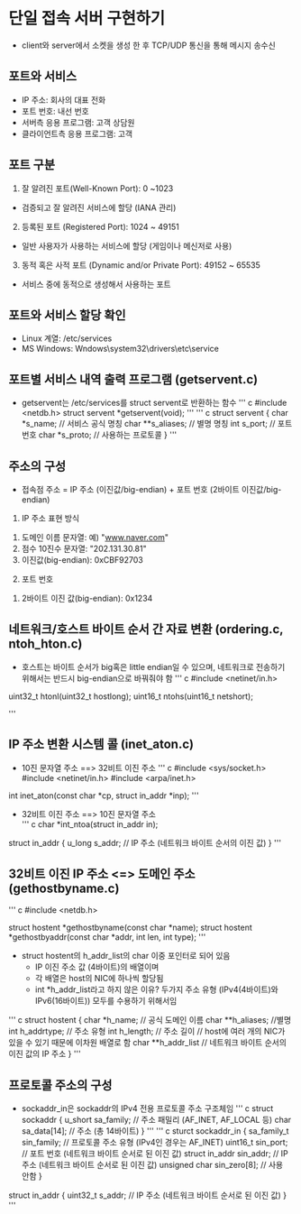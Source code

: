 # 단일 접속 서버 구현하기
* client와 server에서 소켓을 생성 한 후 TCP/UDP 통신을 통해 메시지 송수신

## 포트와 서비스 
* IP 주소: 회사의 대표 전화
* 포트 번호: 내선 번호
* 서버측 응용 프로그램: 고객 상담원
* 클라이언트측 응용 프로그램: 고객

## 포트 구분
1. 잘 알려진 포트(Well-Known Port): 0 ~1023
  - 검증되고 잘 알려진 서비스에 할당 (IANA 관리)
2. 등록된 포트 (Registered Port): 1024 ~ 49151 
  - 일반 사용자가 사용하는 서비스에 할당 (게임이나 메신저로 사용)
3. 동적 혹은 사적 포트 (Dynamic and/or Private Port): 49152 ~ 65535
  - 서비스 중에 동적으로 생성해서 사용하는 포트

## 포트와 서비스 할당 확인
* Linux 계열: /etc/services
* MS Windows: Wndows\system32\drivers\etc\service

## 포트별 서비스 내역 출력 프로그램 (getservent.c)
* getservent는 /etc/services를 struct servent로 반환하는 함수
''' c
#include <netdb.h>
struct servent *getservent(void);
'''
''' c
struct servent {
  char *s_name; // 서비스 공식 명칭
  char **s_aliases; // 별명 명칭
  int s_port;       // 포트 번호
  char *s_proto;    // 사용하는 프로토콜
}
'''

## 주소의 구성
* 접속점 주소 = IP 주소 (이진값/big-endian) + 포트 번호 (2바이트 이진값/big-endian)
1. IP 주소 표현 방식
  1) 도메인 이름 문자열: 예) "www.naver.com"
  2) 점수 10진수 문자열: "202.131.30.81"
  3) 이진값(big-endian): 0xCBF92703
2. 포트 번호
  1) 2바이트 이진 값(big-endian): 0x1234

## 네트워크/호스트 바이트 순서 간 자료 변환 (ordering.c, ntoh_hton.c)
* 호스트는 바이트 순서가 big혹은 little endian일 수 있으며, 네트워크로 전송하기 위해서는 반드시 big-endian으로 바꿔줘야 함
''' c
#include <netinet/in.h>

uint32_t htonl(uint32_t hostlong);
uint16_t ntohs(uint16_t netshort);

'''

## IP 주소 변환 시스템 콜 (inet_aton.c)
* 10진 문자열 주소 ==> 32비트 이진 주소
''' c
#include <sys/socket.h>
#include <netinet/in.h>
#include <arpa/inet.h>

int inet_aton(const char *cp, struct in_addr *inp);
'''

* 32비트 이진 주소 ==> 10진 문자열 주소  
''' c
char *int_ntoa(struct in_addr in);

struct in_addr {
  u_long s_addr;  // IP 주소 (네트워크 바이트 순서의 이진 값)
}
'''

## 32비트 이진 IP 주소 <=> 도메인 주소 (gethostbyname.c)
''' c
#include <netdb.h>

struct hostent *gethostbyname(const char *name);
struct hostent *gethostbyaddr(const char *addr, int len, int type);
'''

* struct hostent의 h_addr_list의 char 이중 포인터로 되어 있음
  - IP 이진 주소 값 (4바이트)의 배열이며
  - 각 배열은 host의 NIC에 하나씩 할당됨
  - int *h_addr_list라고 하지 않은 이유? 두가지 주소 유형 (IPv4(4바이트)와 IPv6(16바이트)) 모두를 수용하기 위해서임

''' c
struct hostent {
  char *h_name;     // 공식 도메인 이름
  char **h_aliases;   //별명 
  int h_addrtype;     // 주소 유형
  int h_length;       // 주소 길이
  // host에 여러 개의 NIC가 있을 수 있기 때문에 이차원 배열로 함
  char **h_addr_list  // 네트워크 바이트 순서의 이진 값의 IP 주소
}
'''

## 프로토콜 주소의 구성
* sockaddr_in은 sockaddr의 IPv4 전용 프로토콜 주소 구조체임
''' c
struct sockaddr {
  u_short sa_family;        // 주소 패밀리 (AF_INET, AF_LOCAL 등)
  char sa_data[14];         // 주소 (총 14바이트)
}
'''
''' c
sturct sockaddr_in {
  sa_family_t sin_family;   // 프로토콜 주소 유형 (IPv4인 경우는 AF_INET)
  uint16_t    sin_port;     // 포트 번호 (네트워크 바이트 순서로 된 이진 값)
  struct in_addr  sin_addr; // IP 주소 (네트워크 바이트 순서로 된 이진 값)
  unsigned char   sin_zero[8];  // 사용 안함
}

struct in_addr {
  uint32_t  s_addr;   // IP 주소 (네트워크 바이트 순서로 된 이진 값)
}
'''